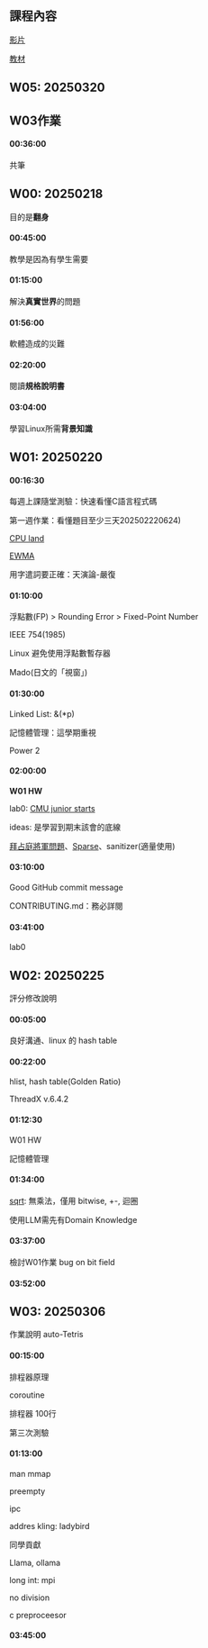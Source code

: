 ## 課程內容
[影片](https://www.youtube.com/live/HiT19cs_Ys0?si=t9JkiY9_6aYeyMe6)

[教材](https://wiki.csie.ncku.edu.tw/linux/schedule)

## W05: 20250320




## W03作業

#### 00:36:00 

共筆



## W00: 20250218

目的是**翻身**
#### 00:45:00
教學是因為有學生需要
#### 01:15:00
解決**真實世界**的問題
#### 01:56:00
軟體造成的災難
#### 02:20:00
閱讀**規格說明書**
#### 03:04:00
學習Linux所需**背景知識**

## W01: 20250220

#### 00:16:30
每週上課隨堂測驗：快速看懂C語言程式碼

第一週作業：看懂題目至少三天202502220624)

[CPU land](https://cpu.land/)

[EWMA](https://zh.m.wikipedia.org/wiki/%E7%A7%BB%E5%8B%95%E5%B9%B3%E5%9D%87)

用字遣詞要正確：天演論-嚴復

#### 01:10:00 

浮點數(FP) > Rounding Error > Fixed-Point Number

IEEE 754(1985)

Linux 避免使用浮點數暫存器

Mado(日文的「視窗」)

#### 01:30:00

Linked List: &(*p)

記憶體管理：這學期重視

Power 2

#### 02:00:00

**W01 HW**

lab0: [CMU junior starts](https://www.andrew.cmu.edu/course/18-613/labs/QuickStart-lab0.pdf)

ideas: 是學習到期末該會的底線

[拜占庭將軍問題](https://zh.m.wikipedia.org/zh-tw/%E6%8B%9C%E5%8D%A0%E5%BA%AD%E5%B0%86%E5%86%9B%E9%97%AE%E9%A2%98)、[Sparse](https://en.m.wikipedia.org/wiki/Sparse)、sanitizer(適量使用)

#### 03:10:00

Good GitHub commit message

CONTRIBUTING.md：務必詳閱

#### 03:41:00 

lab0


## W02: 20250225

評分修改說明

#### 00:05:00

良好溝通、linux 的 hash table

#### 00:22:00

hlist, hash table(Golden Ratio)

ThreadX v.6.4.2

#### 01:12:30

W01 HW

記憶體管理

#### 01:34:00 

[sqrt](https://github.com/torvalds/linux/blob/99fa936e8e4f117d62f229003c9799686f74cebc/lib/math/int_sqrt.c#L20): 無乘法，僅用 bitwise, +-, 迴圈

使用LLM需先有Domain Knowledge

#### 03:37:00

檢討W01作業
bug on
bit field


#### 03:52:00 

## W03: 20250306

作業說明
auto-Tetris

#### 00:15:00 

排程器原理

coroutine

排程器 100行

第三次測驗

#### 01:13:00 

man mmap

preempty

ipc

addres kling: ladybird

同學貢獻

Llama, ollama

long int: mpi

no division

c preproceesor

#### 03:45:00

